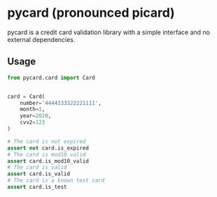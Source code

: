 pycard (pronounced picard)
==========================

pycard is a credit card validation library with a simple interface and no
external dependencies.

Usage
-----

```python
from pycard.card import Card


card = Card(
    number='4444333322221111',
    month=1,
    year=2020,
    cvv2=123
)

# The card is not expired
assert not card.is_expired
# The card is mod10 valid
assert card.is_mod10_valid
# The card is valid
assert card.is_valid
# The card is a known test card
assert card.is_test
```
